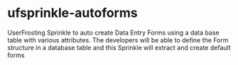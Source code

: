 # ufsprinkle-autoforms
UserFrosting Sprinkle to auto create Data Entry Forms using a data base table with various attributes. The developers will be able to define the Form structure in a database table and this Sprinkle will extract and create default forms
